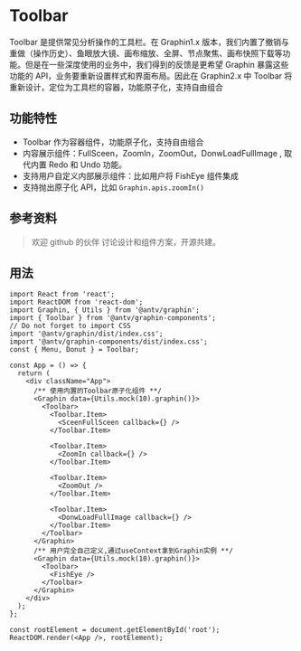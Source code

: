 # Toolbar

Toolbar 是提供常见分析操作的工具栏。在 Graphin1.x 版本，我们内置了撤销与重做（操作历史）、鱼眼放大镜、画布缩放、全屏、节点聚焦、画布快照下载等功能。但是在一些深度使用的业务中，我们得到的反馈是更希望 Graphin 暴露这些功能的 API，业务要重新设置样式和界面布局。因此在 Graphin2.x 中 Toolbar 将重新设计，定位为工具栏的容器，功能原子化，支持自由组合

## 功能特性

- Toolbar 作为容器组件，功能原子化，支持自由组合
- 内容展示组件：FullSceen，ZoomIn，ZoomOut，DonwLoadFullImage , 取代内置 Redo 和 Undo 功能。
- 支持用户自定义内部展示组件：比如用户将 FishEye 组件集成
- 支持抛出原子化 API，比如 `Graphin.apis.zoomIn()`

## 参考资料

> 欢迎 github 的伙伴 讨论设计和组件方案，开源共建。

## 用法

```tsx
import React from 'react';
import ReactDOM from 'react-dom';
import Graphin, { Utils } from '@antv/graphin';
import { Toolbar } from '@antv/graphin-components';
// Do not forget to import CSS
import '@antv/graphin/dist/index.css';
import '@antv/graphin-components/dist/index.css';
const { Menu, Donut } = Toolbar;

const App = () => {
  return (
    <div className="App">
      /** 使用内置的Toolbar原子化组件 **/
      <Graphin data={Utils.mock(10).graphin()}>
        <Toolbar>
          <Toolbar.Item>
            <SceenFullSceen callback={} />
          </Toolbar.Item>

          <Toolbar.Item>
            <ZoomIn callback={} />
          </Toolbar.Item>

          <Toolbar.Item>
            <ZoomOut />
          </Toolbar.Item>

          <Toolbar.Item>
            <DonwLoadFullImage callback={} />
          </Toolbar.Item>
        </Toolbar>
      </Graphin>
      /** 用户完全自己定义,通过useContext拿到Graphin实例 **/
      <Graphin data={Utils.mock(10).graphin()}>
        <Toolbar>
          <FishEye />
        </Toolbar>
      </Graphin>
    </div>
  );
};

const rootElement = document.getElementById('root');
ReactDOM.render(<App />, rootElement);
```

